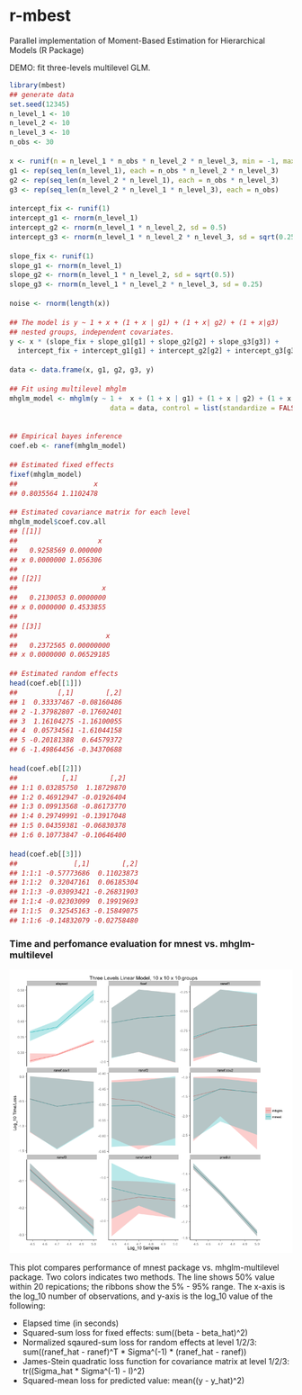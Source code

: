 # r-mbest
Parallel implementation of Moment-Based Estimation for Hierarchical Models (R Package)

DEMO: fit three-levels multilevel GLM. 

```r
library(mbest)
## generate data
set.seed(12345)
n_level_1 <- 10
n_level_2 <- 10
n_level_3 <- 10
n_obs <- 30

x <- runif(n = n_level_1 * n_obs * n_level_2 * n_level_3, min = -1, max = 1)
g1 <- rep(seq_len(n_level_1), each = n_obs * n_level_2 * n_level_3)
g2 <- rep(seq_len(n_level_2 * n_level_1), each = n_obs * n_level_3)
g3 <- rep(seq_len(n_level_2 * n_level_1 * n_level_3), each = n_obs)

intercept_fix <- runif(1)
intercept_g1 <- rnorm(n_level_1)
intercept_g2 <- rnorm(n_level_1 * n_level_2, sd = 0.5)
intercept_g3 <- rnorm(n_level_1 * n_level_2 * n_level_3, sd = sqrt(0.25))

slope_fix <- runif(1)
slope_g1 <- rnorm(n_level_1)
slope_g2 <- rnorm(n_level_1 * n_level_2, sd = sqrt(0.5))
slope_g3 <- rnorm(n_level_1 * n_level_2 * n_level_3, sd = 0.25)

noise <- rnorm(length(x))

## The model is y ~ 1 + x + (1 + x | g1) + (1 + x| g2) + (1 + x|g3)
## nested groups, independent covariates.
y <- x * (slope_fix + slope_g1[g1] + slope_g2[g2] + slope_g3[g3]) + 
  intercept_fix + intercept_g1[g1] + intercept_g2[g2] + intercept_g3[g3] + noise

data <- data.frame(x, g1, g2, g3, y)

## Fit using multilevel mhglm
mhglm_model <- mhglm(y ~ 1 +  x + (1 + x | g1) + (1 + x | g2) + (1 + x  | g3),
                         data = data, control = list(standardize = FALSE,diagcov = TRUE))


## Empirical bayes inference
coef.eb <- ranef(mhglm_model)

## Estimated fixed effects
fixef(mhglm_model)
##                   x
## 0.8035564 1.1102478

## Estimated covariance matrix for each level
mhglm_model$coef.cov.all
## [[1]]
##                    x
##   0.9258569 0.000000
## x 0.0000000 1.056306
## 
## [[2]]
##                     x
##   0.2130053 0.0000000
## x 0.0000000 0.4533855
## 
## [[3]]
##                      x
##   0.2372565 0.00000000
## x 0.0000000 0.06529185

## Estimated random effects
head(coef.eb[[1]])
##          [,1]        [,2]
## 1  0.33337467 -0.08160486
## 2 -1.37982807 -0.17602401
## 3  1.16104275 -1.16100055
## 4  0.05734561 -1.61044158
## 5 -0.20181388  0.64579372
## 6 -1.49864456 -0.34370688

head(coef.eb[[2]])
##           [,1]        [,2]
## 1:1 0.03285750  1.18729870
## 1:2 0.46912947 -0.01926404
## 1:3 0.09913568 -0.86173770
## 1:4 0.29749991 -0.13917048
## 1:5 0.04359381 -0.06830378
## 1:6 0.10773847 -0.10646400

head(coef.eb[[3]])
##              [,1]        [,2]
## 1:1:1 -0.57773686  0.11023873
## 1:1:2  0.32047161  0.06185304
## 1:1:3 -0.03093421 -0.26831903
## 1:1:4 -0.02303099  0.19919693
## 1:1:5  0.32545163 -0.15849075
## 1:1:6 -0.14832079 -0.02758480
```
### Time and perfomance evaluation for mnest vs. mhglm-multilevel

![alt text](https://github.com/zhangns07/miscellaneous/blob/master/compare.twopackages.gaussian.png)

This plot compares performance of mnest package vs. mhglm-multilevel package. Two colors indicates two methods. The line shows 50% value within 20 repications; the ribbons show the 5% - 95% range. The x-axis is the log_10 number of observations, and y-axis is the log_10 value of the following:
* Elapsed time (in seconds)
* Squared-sum loss for fixed effects: sum((beta - beta_hat)^2)
* Normalized sqaured-sum loss for random effects at level 1/2/3: sum((ranef_hat - ranef)^T * Sigma^(-1) * (ranef_hat - ranef))
* James-Stein quadratic loss function for covariance matrix at level 1/2/3: tr((Sigma_hat * Sigma^(-1) - I)^2)
* Squared-mean loss for predicted value: mean((y - y_hat)^2)

